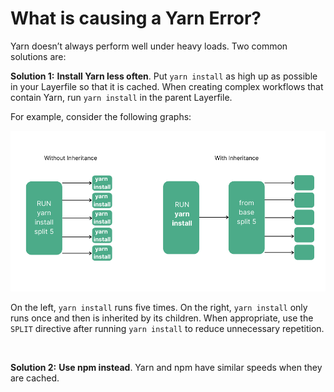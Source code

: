# What is causing a Yarn Error?

Yarn doesn’t always perform well under heavy loads. Two common solutions are:

**Solution 1:** **Install Yarn less often**. Put `yarn install` as high up as possible in your Layerfile so that it is cached. When creating complex workflows that contain Yarn, run `yarn install` in the parent Layerfile. 

For example, consider the following graphs:

![Graphic shows the benefit of using inheritance to reduce repetitive use of yarn install](/docs/resources/yarn_install.png)

On the left, `yarn install` runs five times. On the right, `yarn install` only runs once and then is inherited by its children. When appropriate, use the `SPLIT` directive after running `yarn install` to reduce unnecessary repetition.

<br />

**Solution 2:** **Use npm instead**. Yarn and npm have similar speeds when they are cached.

<br />